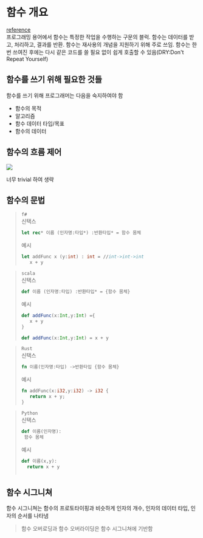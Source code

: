 # 함수 개요
[reference](https://www.tutorialspoint.com/functional_programming/functional_programming_functions_overview.htm)  
프로그래밍 용어에서 함수는 특정한 작업을 수행하는 구문의 블럭. 함수는 데이터를 받고, 처리하고, 결과를 반환. 함수는 재사용의 개념을 지원하기 위해 주로 쓰임. 함수는 한번 쓰여진 후에는 다시 같은 코드를 쓸 필요 없이 쉽게 호출할 수 있음(DRY:Don't Repeat Yourself)

## 함수를 쓰기 위해 필요한 것들
함수를 쓰기 위해 프로그래머는 다음을 숙지하여야 함
- 함수의 목적
- 알고리즘
- 함수 데이터 타입/목표
- 함수의 데이터

## 함수의 흐름 제어
![](https://mblogthumb-phinf.pstatic.net/20110814_43/winter_cold_1313328449622lUSgw_JPEG/%B4%F5%C0%CC%BB%F3%C0%C7%C0%DA%BC%BC%C7%D1%BC%B3%B8%ED%C0%BA%BB%FD%B7%AB%C7%D1%B4%D9.jpg?type=w2)

너무 trivial 하여 생략

## 함수의 문법

>`f#`  
>신택스
>```fsharp
>let rec* 이름 (인자명:타입*) :반환타입* = 함수 몸체
>```
>예시
>```fsharp
>let addFunc x (y:int) : int = //int->int->int
>    x + y
>```

>`scala`  
>신택스
>```scala
>def 이름 (인자명:타입) :반환타입* = {함수 몸체}
>```
>예시
>```scala
>def addFunc(x:Int,y:Int) ={
>    x + y
> }
> 
> def addFunc(x:Int,y:Int) = x + y
>```

>`Rust`  
>신택스
>```rust
>fn 이름(인자명:타입) ->반환타입 {함수 몸체}
>```
>예시
>```rust
>fn addFunc(x:i32,y:i32) -> i32 {
>    return x + y;
>}
>```

>`Python`  
>신택스
>```python
>def 이름(인자명):
>  함수 몸체
>```
>예시
>```python
>def 이름(x,y):
>   return x + y
>```
>```

## 함수 시그니쳐
함수 시그니쳐는 함수의 프로토타이핑과 비슷하게 인자의 개수, 인자의 데이터 타입, 인자의 순서를 나타냄

> 함수 오버로딩과 함수 오버라이딩은 함수 시그니쳐에 기반함